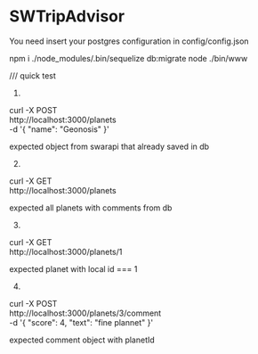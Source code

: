 # SWTripAdvisor

You need insert your postgres configuration in config/config.json

npm i
./node_modules/.bin/sequelize db:migrate
node ./bin/www


/// quick test

1.
curl -X POST \
  http://localhost:3000/planets \
  -d '{
	"name": "Geonosis"
}'

expected object from swarapi that already saved in db

2.
curl -X GET \
  http://localhost:3000/planets
  
expected all planets with comments from db

3.
curl -X GET \
  http://localhost:3000/planets/1
  
expected planet with local id === 1

4.
curl -X POST \
  http://localhost:3000/planets/3/comment \
  -d '{
	"score": 4,
	"text": "fine plannet"
}'

expected comment object with planetId
